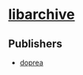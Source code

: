 # [libarchive](https://pypi.org/project/libarchive)



## Publishers
- [doprea](https://pypi.org/user/doprea)

